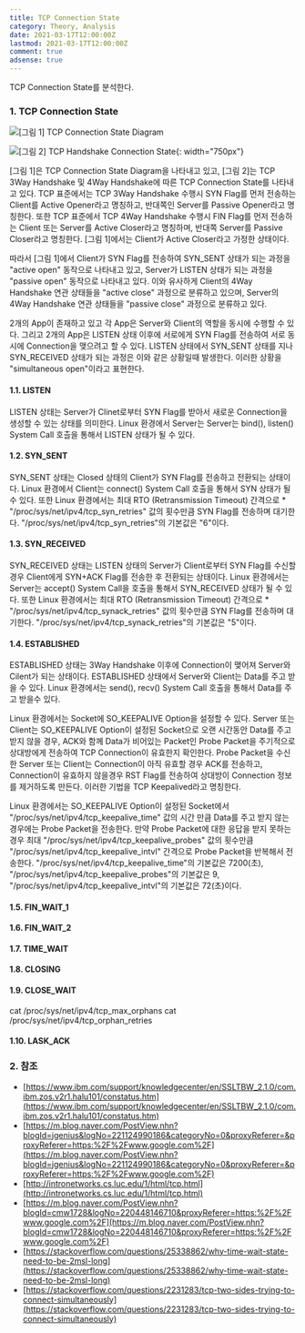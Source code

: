 ```yaml
---
title: TCP Connection State
category: Theory, Analysis
date: 2021-03-17T12:00:00Z
lastmod: 2021-03-17T12:00:00Z
comment: true
adsense: true
---
```


TCP Connection State를 분석한다.

### 1. TCP Connection State

![[그림 1] TCP Connection State Diagram]({{site.baseurl}}/images/theory_analysis/TCP_Connection_State/TCP_Connection_State_Diagram.PNG)

![[그림 2] TCP Handshake Connection State]({{site.baseurl}}/images/theory_analysis/TCP_Connection_State/TCP_Handshake_Connection_State.PNG){: width="750px"}

[그림 1]은 TCP Connection State Diagram을 나타내고 있고, [그림 2]는 TCP 3Way Handshake 및 4Way Handshake에 따른 TCP Connection State를 나타내고 있다. TCP 표준에서는 TCP 3Way Handshake 수행시 SYN Flag를 먼저 전송하는 Client를 Active Opener라고 명칭하고, 반대쪽인 Server를 Passive Opener라고 명칭한다. 또한 TCP 표준에서 TCP 4Way Handshake 수행시 FIN Flag를 먼저 전송하는 Client 또는 Server를 Active Closer라고 명칭하며, 반대쪽 Server를 Passive Closer라고 명칭한다. [그림 1]에서는 Client가 Active Closer라고 가정한 상태이다.

따라서 [그림 1]에서 Client가 SYN Flag를 전송하여 SYN_SENT 상태가 되는 과정을 "active open" 동작으로 나타내고 있고, Server가 LISTEN 상태가 되는 과정을 "passive open" 동작으로 나타내고 있다. 이와 유사하게 Client의 4Way Handshake 연관 상태들을 "active close" 과정으로 분류하고 있으며, Server의 4Way Handshake 연관 상태들을 "passive close" 과정으로 분류하고 있다.

2개의 App이 존재하고 있고 각 App은 Server와 Client의 역할을 동시에 수행할 수 있다. 그리고 2개의 App은 LISTEN 상태 이후에 서로에게 SYN Flag를 전송하여 서로 동시에 Connection을 맺으려고 할 수 있다. LISTEN 상태에서 SYN_SENT 상태를 지나 SYN_RECEIVED 상태가 되는 과정은 이와 같은 상황일때 발생한다. 이러한 상황을 "simultaneous open"이라고 표현한다.

#### 1.1. LISTEN

LISTEN 상태는 Server가 Clinet로부터 SYN Flag를 받아서 새로운 Connection을 생성할 수 있는 상태를 의미한다. Linux 환경에서 Server는 Server는 bind(), listen() System Call 호츨을 통해서 LISTEN 상태가 될 수 있다.

#### 1.2. SYN_SENT

SYN_SENT 상태는 Closed 상태의 Client가 SYN Flag를 전송하고 전환되는 상태이다. Linux 환경에서 Client는 connect() System Call 호출을 통해서 SYN 상태가 될 수 있다. 또한 Linux 환경에서는 최대 RTO (Retransmission Timeout) 간격으로 * "/proc/sys/net/ipv4/tcp_syn_retries" 값의 횟수만큼 SYN Flag를 전송하며 대기한다. "/proc/sys/net/ipv4/tcp_syn_retries"의 기본값은 "6"이다.

#### 1.3. SYN_RECEIVED

SYN_RECEIVED 상태는 LISTEN 상태의 Server가 Client로부터 SYN Flag를 수신할 경우 Client에게 SYN+ACK Flag를 전송한 후 전환되는 상태이다. Linux 환경에서는 Server는 accept() System Call을 호출을 통해서 SYN_RECEIVED 상태가 될 수 있다. 또한 Linux 환경에서는 최대 RTO (Retransmission Timeout) 간격으로 * "/proc/sys/net/ipv4/tcp_synack_retries" 값의 횟수만큼 SYN Flag를 전송하며 대기한다. "/proc/sys/net/ipv4/tcp_synack_retries"의 기본값은 "5"이다.

#### 1.4. ESTABLISHED

ESTABLISHED 상태는 3Way Handshake 이후에 Connection이 맺어져 Server와 Cilent가 되는 상태이다. ESTABLISHED 상태에서 Server와 Client는 Data를 주고 받을 수 있다. Linux 환경에서는 send(), recv() System Call 호출을 통해서 Data를 주고 받을수 있다.

Linux 환경에서는 Socket에 SO_KEEPALIVE Option을 설정할 수 있다. Server 또는 Client는 SO_KEEPALIVE Option이 설정된 Socket으로 오랜 시간동안 Data를 주고 받지 않을 경우, ACK와 함께 Data가 비어있는 Packet인 Probe Packet을 주기적으로 상대방에게 전송하여 TCP Connection이 유효한지 확인한다. Probe Packet을 수신한 Server 또는 Client는 Connection이 아직 유효할 경우 ACK를 전송하고, Connection이 유효하지 않을경우 RST Flag를 전송하여 상대방이 Connection 정보를 제거하도록 만든다. 이러한 기법을 TCP Keepalived라고 명칭한다.

Linux 환경에서는 SO_KEEPALIVE Option이 설정된 Socket에서 "/proc/sys/net/ipv4/tcp_keepalive_time" 값의 시간 만큼 Data를 주고 받지 않는경우에는 Probe Packet을 전송한다. 만약 Probe Packet에 대한 응답을 받지 못하는 경우 최대 "/proc/sys/net/ipv4/tcp_keepalive_probes" 값의 횟수만큼 "/proc/sys/net/ipv4/tcp_keepalive_intvl" 간격으로 Probe Packet을 반복해서 전송한다. "/proc/sys/net/ipv4/tcp_keepalive_time"의 기본값은 7200(초), "/proc/sys/net/ipv4/tcp_keepalive_probes"의 기본값은 9, "/proc/sys/net/ipv4/tcp_keepalive_intvl"의 기본값은 72(초)이다.

#### 1.5. FIN_WAIT_1

#### 1.6. FIN_WAIT_2

#### 1.7. TIME_WAIT

#### 1.8. CLOSING

#### 1.9. CLOSE_WAIT

cat /proc/sys/net/ipv4/tcp_max_orphans
cat /proc/sys/net/ipv4/tcp_orphan_retries

#### 1.10. LASK_ACK

### 2. 참조

* [https://www.ibm.com/support/knowledgecenter/en/SSLTBW_2.1.0/com.ibm.zos.v2r1.halu101/constatus.htm](https://www.ibm.com/support/knowledgecenter/en/SSLTBW_2.1.0/com.ibm.zos.v2r1.halu101/constatus.htm)
* [https://m.blog.naver.com/PostView.nhn?blogId=jgenius&logNo=221124990186&categoryNo=0&proxyReferer=&proxyReferer=https:%2F%2Fwww.google.com%2F](https://m.blog.naver.com/PostView.nhn?blogId=jgenius&logNo=221124990186&categoryNo=0&proxyReferer=&proxyReferer=https:%2F%2Fwww.google.com%2F)
* [http://intronetworks.cs.luc.edu/1/html/tcp.html](http://intronetworks.cs.luc.edu/1/html/tcp.html)
* [https://m.blog.naver.com/PostView.nhn?blogId=cmw1728&logNo=220448146710&proxyReferer=https:%2F%2Fwww.google.com%2F](https://m.blog.naver.com/PostView.nhn?blogId=cmw1728&logNo=220448146710&proxyReferer=https:%2F%2Fwww.google.com%2F)
* [https://stackoverflow.com/questions/25338862/why-time-wait-state-need-to-be-2msl-long](https://stackoverflow.com/questions/25338862/why-time-wait-state-need-to-be-2msl-long)
* [https://stackoverflow.com/questions/2231283/tcp-two-sides-trying-to-connect-simultaneously](https://stackoverflow.com/questions/2231283/tcp-two-sides-trying-to-connect-simultaneously)